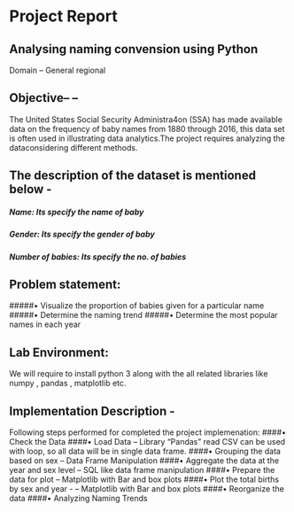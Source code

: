 # Project Report
## Analysing naming convension using Python
Domain –  General regional 
## Objective– –
The United States Social Security Administra4on (SSA) has made available data on the frequency of baby names from 1880 through 2016, this data set is often used in illustrating data analytics.The project requires analyzing the dataconsidering different methods.

## The description of the dataset is mentioned below - 
##### Name: Its specify the name of baby
##### Gender: Its specify the gender of baby 
##### Number of babies: Its specify the no. of babies

## Problem statement:
#####•	Visualize the proportion of babies given for a particular name 
#####•	Determine the naming trend 
#####•	Determine the most popular names in each year

## Lab Environment: 
We will require to install python 3  along with the all related libraries like numpy , pandas , matplotlib etc.

## Implementation Description -

Following steps performed for completed the project implemenation:
####•	Check the Data
####•	Load Data – Library “Pandas” read CSV can be used with loop, so all data will be in single data frame.
####•	Grouping the data based on sex – Data Frame Manipulation
####•	Aggregate the data at the year and sex level – SQL like data frame manipulation
####•	Prepare the data for plot – Matplotlib with Bar and box plots 
####•	Plot the total births by sex and year - – Matplotlib with Bar and box plots
####•	Reorganize the data
####•	Analyzing Naming Trends


